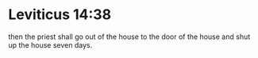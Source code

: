 # Leviticus 14:38

then the priest shall go out of the house to the door of the house and shut up the house seven days.
